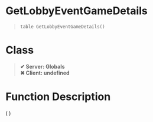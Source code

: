 # GetLobbyEventGameDetails
> `table GetLobbyEventGameDetails()`
# Class
> __✔ Server: Globals__  
> __✖ Client: undefined__  
# Function Description
( )
